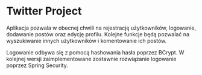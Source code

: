 # Twitter Project

Aplikacja pozwala w obecnej chwili na rejestrację użytkowników, logowanie, dodawanie postów oraz edycję profilu. Kolejne funkcje będą pozwalać na wyszukiwanie innych użytkowników i komentowanie ich postów.

Logowanie odbywa się z pomocą hashowania hasła poprzez BCrypt. W kolejnej wersji zaimplementowane zostawnie rozwiązanie logowanie poprzez Spring Security.
